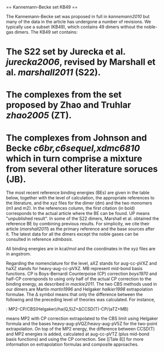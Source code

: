 == Kannemann-Becke set KB49 ==

The Kannemann-Becke set was proposed in full in
<cite>kannemann2010</cite> but many of the data in the article has
undergone a number of revisions. We typically use a subset (KB49), which
contains 49 dimers without the noble-gas dimers. The KB49 set contains:

# The S22 set by Jurecka et al. <cite>jurecka2006</cite>, revised by Marshall et al. <cite>marshall2011</cite> (S22).
# The complexes from the set proposed by Zhao and Truhlar <cite>zhao2005</cite> (ZT).
# The complexes from Johnson and Becke <cite>c6br,c6sequel,xdmc6810</cite> which in turn comprise a mixture from several other literature soruces (JB).

The most recent reference binding energies (BEs) are given in the table
below, together with the level of calculation, the appropriate
references to the literature, and the xyz files for the dimer (dm) and
the two monomers (m1 and m2). In the references column, the first
citation (in bold) corresponds to the actual article where the BE can be
found. UP means "unpublished result". In some of the S22 dimers,
Marshall et al. obtained the reference BE by combining previous results.
For simplicity, we cite their article (<cite>marshall2011</cite>) as the
primary reference and the base sources after it. The latest data for all
the dimers except the noble gases can be consulted in reference
<cite>xdmbasis</cite>.

All binding energies are in kcal/mol and the coordinates in the xyz
files are in angstrom. 

Regarding the nomenclature for the level, aXZ stands for aug-cc-pVXZ and
haXZ stands for heavy-aug-cc-pVXZ. MB represent mid-bond basis
functions. CP is Boys-Bernardi Counterpoise (CP) correction
<cite>boys1970</cite> and half-CP corersponds to using only half of the
actual CP correction to the binding energy, as described in
<cite>mackie2011</cite>. The two CBS methods used in our dimers are
Martin <cite>martin1996</cite> and Helgaker <cite>halkier1998</cite>
extrapolation formulae. The Δ symbol means that only the difference
between the following and the preceding level of theories was
calculated. For instance,

: MP2-CP/CBS(Helgaker)/ha(Q,5)Z+ΔCCSD(T)-CP/(aTZ+MB)

means MP2 with CP correction extrapolated to the CBS limit using
Helgaker formula and the bases heavy-aug-pVQZ/heavy-aug-pV5Z for the
two-point extrapolation. On top of the MP2 energy, the difference
between CCSD(T) and MP2 energies is added, calculated at aug-cc-pVTZ
(plus mid-bond basis functions) and using the CP correction. See [[Tale
8]] for more information on extrapolation formulas and composite
approaches. 


